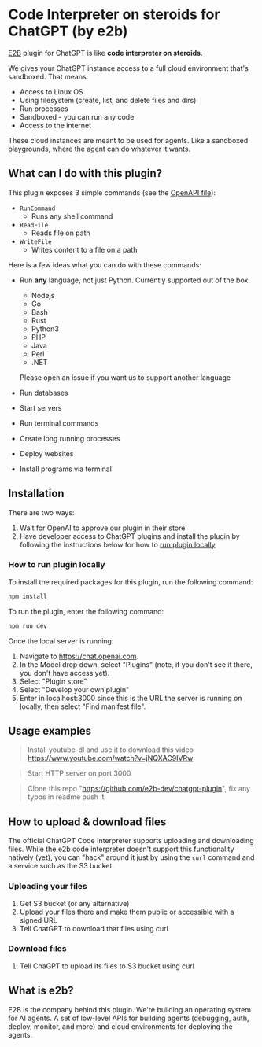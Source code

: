 # Code Interpreter on steroids for ChatGPT (by e2b)

[E2B](https://e2b.dev/) plugin for ChatGPT is like **code interpreter on steroids**.

We gives your ChatGPT instance access to a full cloud environment that's sandboxed. That means:
- Access to Linux OS
- Using filesystem (create, list, and delete files and dirs)
- Run processes
- Sandboxed - you can run any code
- Access to the internet

These cloud instances are meant to be used for agents. Like a sandboxed playgrounds, where the agent can do whatever it wants.

## What can I do with this plugin?
This plugin exposes 3 simple commands (see the [OpenAPI file](https://github.com/e2b-dev/chatgpt-plugin/blob/main/openapi.yaml)):
- `RunCommand`
  - Runs any shell command
- `ReadFile`
  - Reads file on path
- `WriteFile`
  - Writes content to a file on a path


Here is a few ideas what you can do with these commands:
- Run **any** language, not just Python. Currently supported out of the box:
  - Nodejs
  - Go
  - Bash
  - Rust
  - Python3
  - PHP
  - Java
  - Perl
  - .NET

  Please open an issue if you want us to support another language
    
- Run databases
- Start servers
- Run terminal commands
- Create long running processes
- Deploy websites
- Install programs via terminal

## Installation
There are two ways:
1. Wait for OpenAI to approve our plugin in their store
2. Have developer access to ChatGPT plugins and install the plugin by following the instructions below for how to [run plugin locally](#how-to-run-plugin-locally)

### How to run plugin locally
To install the required packages for this plugin, run the following command:

```bash
npm install
```

To run the plugin, enter the following command:

```bash
npm run dev
```

Once the local server is running:

1. Navigate to https://chat.openai.com.
2. In the Model drop down, select "Plugins" (note, if you don't see it there, you don't have access yet).
3. Select "Plugin store"
4. Select "Develop your own plugin"
5. Enter in localhost:3000 since this is the URL the server is running on locally, then select "Find manifest file".



## Usage examples
> Install youtube-dl and use it to download this video https://www.youtube.com/watch?v=jNQXAC9IVRw

> Start HTTP server on port 3000

> Clone this repo "https://github.com/e2b-dev/chatgpt-plugin", fix any typos in readme push it

## How to upload & download files
The official ChatGPT Code Interpreter supports uploading and downloading files. While the e2b code interpreter doesn't support this functionality natively (yet), you can "hack" around it just by using the `curl` command and a service such as the S3 bucket. 

### Uploading your files
1. Get S3 bucket (or any alternative)
2. Upload your files there and make them public or accessible with a signed URL
3. Tell ChatGPT to download that files using curl

### Download files
1. Tell ChaGPT to upload its files to S3 bucket using curl

## What is e2b?
E2B is the company behind this plugin. We're building an operating system for AI agents. A set of low-level APIs for building agents (debugging, auth, deploy, monitor, and more) and cloud environments for deploying the agents.
